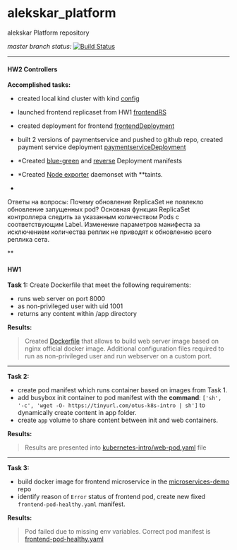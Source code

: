 # alekskar_platformalekskar Platform repository_master branch status:_[![Build Status](https://travis-ci.com/otus-kuber-2020-04/alekskar_platform.svg?branch=master)](https://travis-ci.com/otus-kuber-2020-04/alekskar_platform)___#### HW2 Controllers**Accomplished tasks:**- created local kind cluster with kind [config](./kind-config.yaml)- launched frontend replicaset from HW1 [frontendRS](kubernetes-controllers/frontend-replicaset.yaml)- created deployment for frontend [frontendDeployment](kubernetes-controllers/frontend-deployment.yaml)- built 2 versions of paymentservice and pushed to github repo, created payment service deployment [paymentserviceDeployment](kubernetes-controllers/paymentservice-deployment.yaml)- *Created [blue-green](kubernetes-controllers/paymentservice-deployment-bg.yaml) and [reverse](kubernetes-controllers/paymentservice-deployment-reverse.yaml) Deployment manifests- *Created [Node exporter](kubernetes-controllers/node-exporter-daemonset.yaml) daemonset with **taints.- Ответы на вопросы:Почему обновление ReplicaSet не повлекло обновление запущенных pod?Основная функция ReplicaSet контроллера следить за указанным количеством Pods с соответствующим Label.Изменение параметров манифеста за исключением количества реплик не приводят к обновлению всего реплика сета.**#### HW1 **Task 1:** Create Dockerfile that meet the following requirements:- runs web server on port 8000- as non-privileged user with uid 1001- returns any content within /app directory**Results:** > Created [Dockerfile](kubernetes-into/web/Dockerfile) that allows to build web server image> based on nginx official docker image.> Additional configuration files required to run as  non-privileged user and run webserver on a  custom port.___**Task 2:**- create pod manifest which runs container based on images from Task 1.- add busybox init container to pod manifest with the **command**: `['sh', '-c', 'wget -O- https://tinyurl.com/otus-k8s-intro | sh']` to dynamically create content in app folder.- create `app` volume to share content between init and web containers.  **Results:**>  Results are presented into [kubernetes-intro/web-pod.yaml](kubernetes-intro/web-pod.yaml) file___ **Task 3:**- build docker image for frontend microservice in the [microservices-demo](https://github.com/GoogleCloudPlatform/microservices-demo) repo- identify reason of `Error` status of frontend pod, create new fixed  `frontend-pod-healthy.yaml` manifest.  **Results:** > Pod failed due to missing env variables. > Correct pod manifest is [frontend-pod-healthy.yaml](kubernetes-intro/frontend-pod-healthy.yaml)